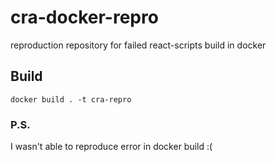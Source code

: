 # cra-docker-repro
reproduction repository for failed react-scripts build in docker

## Build
`docker build . -t cra-repro`

### P.S.
I wasn't able to reproduce error in docker build :(
